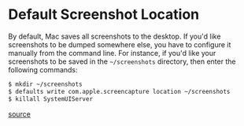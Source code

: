 # Default Screenshot Location

By default, Mac saves all screenshots to the desktop. If you'd like
screenshots to be dumped somewhere else, you have to configure it manually
from the command line. For instance, if you'd like your screenshots to be
saved in the `~/screenshots` directory, then enter the following commands:

```bash
$ mkdir ~/screenshots
$ defaults write com.apple.screencapture location ~/screenshots
$ killall SystemUIServer
```

[source](http://osxdaily.com/2011/01/26/change-the-screenshot-save-file-location-in-mac-os-x/)
